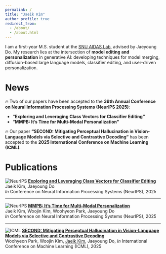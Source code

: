 ```yaml
---
permalink: /
title: "Jaeik Kim"
author_profile: true
redirect_from: 
  - /about/
  - /about.html
---
```


I am a first-year M.S. student at the [SNU AIDAS Lab](https://aidas.snu.ac.kr/), advised by Jaeyoung Do. My research lies at the intersection of **model editing and personalization** in generative AI: developing techniques for model merging, diffusion-based large language models, classifier editing, and user-driven personalization.

News
======
🔥 Two of our papers have been accepted to the **39th Annual Conference on Neural Information Processing Systems (NeurIPS 2025)**:  
- **“Exploring and Leveraging Class Vectors for Classifier Editing”**  
- **“MMPB: It’s Time for Multi-Modal Personalization”**
  
🔥 Our paper **“SECOND: Mitigating Perceptual Hallucination in Vision-Language Models via Selective and Contrastive Decoding”** has been accepted to the **2025 International Conference on Machine Learning (ICML)**.

Publications
======

![NeurIPS](https://img.shields.io/badge/NeurIPS-2025-CC0000) **[Exploring and Leveraging Class Vectors for Classifier Editing](https://arxiv.org/abs/)**  
Jaeik Kim, Jaeyoung Do  
_In_ Conference on Neural Information Processing Systems (NeurIPS), 2025

---

![NeurIPS](https://img.shields.io/badge/NeurIPS-2025-CC0000) **[MMPB: It’s Time for Multi-Modal Personalization](https://arxiv.org/abs/)**  
Jaeik Kim, Woojin Kim, Woohyeon Park, Jaeyoung Do  
_In_ Conference on Neural Information Processing Systems (NeurIPS), 2025

---

![ICML](https://img.shields.io/badge/ICML-2025-007ACC) **[SECOND: Mitigating Perceptual Hallucination in Vision-Language Models via Selective and Contrastive Decoding](https://arxiv.org/abs/2506.08391)**  
 Woohyeon Park, Woojin Kim, <u>Jaeik Kim</u>, Jaeyoung Do,
  _In_ International Conference on Machine Learning (ICML), 2025
  
